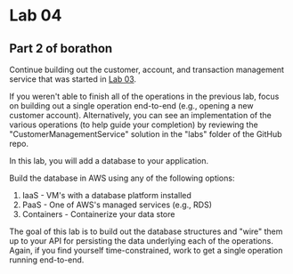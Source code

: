 # Lab 04

## Part 2 of borathon

Continue building out the customer, account, and transaction management service that was started in <a href="../lab03/README.md" target="_blank">Lab 03</a>.

If you weren't able to finish all of the operations in the previous lab, focus on building out a single operation end-to-end (e.g., opening a new customer account). Alternatively, you can see an implementation of the various operations (to help guide your completion) by reviewing the "CustomerManagementService" solution in the "labs" folder of the GitHub repo.

In this lab, you will add a database to your application.

Build the database in AWS using any of the following options:
1) IaaS - VM's with a database platform installed
2) PaaS - One of AWS's managed services (e.g., RDS)
3) Containers - Containerize your data store

The goal of this lab is to build out the database structures and "wire" them up to your API for persisting the data underlying each of the operations. Again, if you find yourself time-constrained, work to get a single operation running end-to-end.
